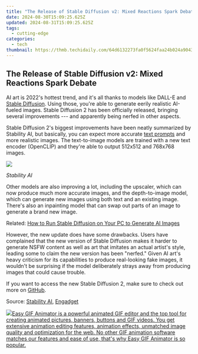 ```yaml
---
title: "The Release of Stable Diffusion v2: Mixed Reactions Spark Debate"
date: 2024-08-30T15:09:25.625Z
updated: 2024-08-31T15:09:25.625Z
tags:
  - cutting-edge
categories:
  - tech
thumbnail: https://thmb.techidaily.com/64d6132273fa0f5624faa24b024a9043c67b09153100a262ca37e1659c74f36a.jpg
---
```


## The Release of Stable Diffusion v2: Mixed Reactions Spark Debate

AI art is 2022's hottest trend, and it's all thanks to models like DALL-E and [Stable Diffusion](https://unlock-android.techidaily.com/7-ways-to-unlock-a-locked-xiaomi-redmi-k70-phone-by-drfone-android/). Using those, you're able to generate eerily realistic AI-fueled images. Stable Diffusion 2 has been officially released, bringing several improvements --- and apparently being nerfed in other aspects.

 Stable Diffusion 2's biggest improvements have been neatly summarized by Stability AI, but basically, you can expect more accurate [text prompts](https://unlock-android.techidaily.com/7-ways-to-unlock-a-locked-xiaomi-redmi-k70-phone-by-drfone-android/) and more realistic images. The text-to-image models are trained with a new text encoder (OpenCLIP) and they're able to output 512x512 and 768x768 images.

![](https://static1.howtogeekimages.com/wordpress/wp-content/uploads/2022/11/sd2.png) 

_Stability AI_

 Other models are also improving a lot, including the upscaler, which can now produce much more accurate images, and the depth-to-image model, which can generate new images using both text and an existing image. There's also an inpainting model that can swap out parts of an image to generate a brand new image.

Related: [How to Run Stable Diffusion on Your PC to Generate AI Images](https://unlock-android.techidaily.com/7-ways-to-unlock-a-locked-xiaomi-redmi-k70-phone-by-drfone-android/) 

 However, the new update does have some drawbacks. Users have complained that the new version of Stable Diffusion makes it harder to generate NSFW content as well as art that imitates an actual artist's style, leading some to claim the new version has been "nerfed." Given AI art's heavy criticism for its capabilities to produce real-looking fake images, it wouldn't be surprising if the model deliberately strays away from producing images that could cause trouble.

 If you want to access the new Stable Diffusion 2, make sure to check out more on [GitHub](https://github.com/Stability-AI/stablediffusion).

 Source: [Stability AI](https://stability.ai/blog/stable-diffusion-v2-release), [Engadget](https://www.engadget.com/stable-diffusion-version-2-update-artist-styles-nsfw-work-124513511.html)

<ins class="adsbygoogle"
     style="display:block"
     data-ad-format="autorelaxed"
     data-ad-client="ca-pub-7571918770474297"
     data-ad-slot="1223367746"></ins>



<ins class="adsbygoogle"
     style="display:block"
     data-ad-client="ca-pub-7571918770474297"
     data-ad-slot="8358498916"
     data-ad-format="auto"
     data-full-width-responsive="true"></ins>



<!-- affiliate ads begin -->
<a href="https://secure.2checkout.com/order/checkout.php?PRODS=174416&QTY=1&AFFILIATE=108875&CART=1"><img src="https://www.easygifanimator.net/images/gif-animator.png" border="0">Easy GIF Animator is a powerful animated GIF editor and the top tool for creating animated pictures, banners, buttons and GIF videos. You get extensive animation editing features, animation effects, unmatched image quality and optimization for the web. No other GIF animation software matches our features and ease of use, that's why Easy GIF Animator is so popular.</a>
<!-- affiliate ads end -->